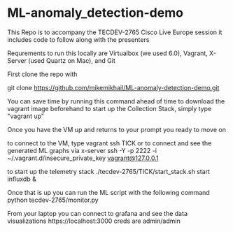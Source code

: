 # ML-anomaly_detection-demo

This Repo is to accompany the TECDEV-2765 Cisco Live Europe session
it includes code to follow along with the presenters

Requrements to run this locally are Virtualbox (we used 6.0), Vagrant, X-Server (used Quartz on Mac), and Git

First clone the repo with 

git clone https://github.com/mikemikhail/ML-anomaly-detection-demo.git

You can save time by running this command ahead of time to download the vagrant image beforehand
to start up the Collection Stack, simply type "vagrant up"

Once you have the VM up and returns to your prompt you ready to move on 

to connect to the VM, type
vagrant ssh TICK
or to connect and see the generated ML graphs via x-server
ssh -Y -p 2222 -i ~/.vagrant.d/insecure_private_key vagrant@127.0.0.1

to start up the telemetry stack 
./tecdev-2765/TICK/start_stack.sh
start influxdb &

Once that is up you can run the ML script with the following command
python tecdev-2765/monitor.py

From your laptop you can connect to grafana and see the data visualizations
https://localhost:3000
creds are admin/admin



